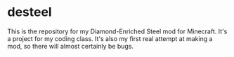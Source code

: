 # desteel
This is the repository for my Diamond-Enriched Steel mod for Minecraft. It's a project for my coding class. It's also my first real attempt at making a mod, so there will almost certainly be bugs.

